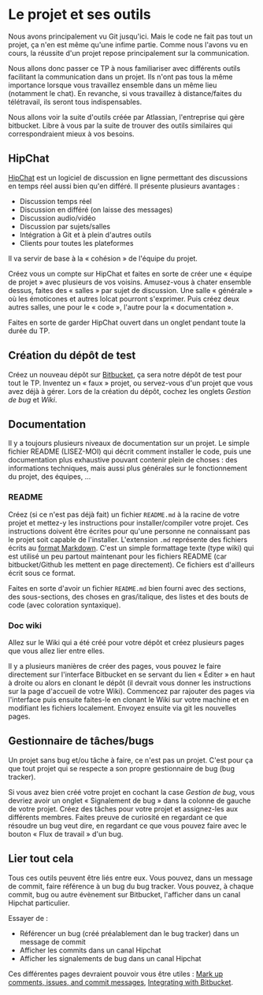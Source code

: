 # Le projet et ses outils

Nous avons principalement vu Git jusqu'ici. Mais le code ne fait pas tout un projet, ça n'en est même qu'une infime partie. Comme nous l'avons vu en cours, la réussite d'un projet repose principalement sur la communication. 

Nous allons donc passer ce TP à nous familiariser avec différents outils facilitant la communication dans un projet. Ils n'ont pas tous la même importance lorsque vous travaillez ensemble dans un même lieu (notamment le chat). En revanche, si vous travaillez à distance/faites du télétravail, ils seront tous indispensables.

Nous allons voir la suite d'outils créée par Atlassian, l'entreprise qui gère bitbucket. Libre à vous par la suite de trouver des outils similaires qui correspondraient mieux à vos besoins.

## HipChat

[HipChat](https://www.hipchat.com/) est un logiciel de discussion en ligne permettant des discussions en temps réel aussi bien qu'en différé. Il présente plusieurs avantages :

- Discussion temps réel
- Discussion en différé (on laisse des messages)
- Discussion audio/vidéo
- Discussion par sujets/salles
- Intégration à Git et à plein d'autres outils
- Clients pour toutes les plateformes

Il va servir de base à la « cohésion » de l'équipe du projet.

Créez vous un compte sur HipChat et faites en sorte de créer une « équipe de projet » avec plusieurs de vos voisins. Amusez-vous à chater ensemble dessus, faites des « salles » par sujet de discussion. Une salle « générale » où les émoticones et autres lolcat pourront s'exprimer. Puis créez deux autres salles, une pour le « code », l'autre pour la « documentation ».

Faites en sorte de garder HipChat ouvert dans un onglet pendant toute la durée du TP.

## Création du dépôt de test

Créez un nouveau dépôt sur [Bitbucket](http://bitbucket.org), ça sera notre dépôt de test pour tout le TP. Inventez un « faux » projet, ou servez-vous d'un projet que vous avez déjà à gérer. Lors de la création du dépôt, cochez les onglets _Gestion de bug_ et _Wiki_.

## Documentation

Il y a toujours plusieurs niveaux de documentation sur un projet. Le simple fichier README (LISEZ-MOI) qui décrit comment installer le code, puis une documentation plus exhaustive pouvant contenir plein de choses : des informations techniques, mais aussi plus générales sur le fonctionnement du projet, des équipes, …

### README

Créez (si ce n'est pas déjà fait) un fichier `README.md` à la racine de votre projet et mettez-y les instructions pour installer/compiler votre projet. Ces instructions doivent être écrites pour qu'une personne ne connaissant pas le projet soit capable de l'installer. L'extension `.md` représente des fichiers écrits au [format Markdown](https://fr.wikipedia.org/wiki/Markdown). C'est un simple formattage texte (type wiki) qui est utilisé un peu partout maintenant pour les fichiers README (car bitbucket/Github les mettent en page directement). Ce fichiers est d'ailleurs écrit sous ce format.

Faites en sorte d'avoir un fichier `README.md` bien fourni avec des sections, des sous-sections, des choses en gras/italique, des listes et des bouts de code (avec coloration syntaxique).

### Doc wiki

Allez sur le Wiki qui a été créé pour votre dépôt et créez plusieurs pages que vous allez lier entre elles. 

Il y a plusieurs manières de créer des pages, vous pouvez le faire directement sur l'interface Bitbucket en se servant du lien « Éditer » en haut à droite ou alors en clonant le dépôt (il devrait vous donner les instructions sur la page d'accueil de votre Wiki). Commencez par rajouter des pages via l'interface puis ensuite faites-le en clonant le Wiki sur votre machine et en modifiant les fichiers localement. Envoyez ensuite via git les nouvelles pages.

## Gestionnaire de tâches/bugs

Un projet sans bug et/ou tâche à faire, ce n'est pas un projet. C'est pour ça que tout projet qui se respecte a son propre gestionnaire de bug (bug tracker).

Si vous avez bien créé votre projet en cochant la case _Gestion de bug_, vous devriez avoir un onglet « Signalement de bug » dans la colonne de gauche de votre projet. Créez des tâches pour votre projet et assignez-les aux différents membres. Faites preuve de curiosité en regardant ce que résoudre un bug veut dire, en regardant ce que vous pouvez faire avec le bouton « Flux de travail » d'un bug.

## Lier tout cela

Tous ces outils peuvent être liés entre eux. Vous pouvez, dans un message de commit, faire référence à un bug du bug tracker. Vous pouvez, à chaque commit, bug ou autre évènement sur Bitbucket, l'afficher dans un canal Hipchat particulier.

Essayer de :

- Référencer un bug (créé préalablement dan le bug tracker) dans un message de commit
- Afficher les commits dans un canal Hipchat
- Afficher les signalements de bug dans un canal Hipchat

Ces différentes pages devraient pouvoir vous être utiles : [Mark up comments, issues, and commit messages](https://confluence.atlassian.com/bitbucket/mark-up-comments-issues-and-commit-messages-321859781.html), [Integrating with Bitbucket](https://confluence.atlassian.com/hipchat/integrating-with-bitbucket-757467075.html).
